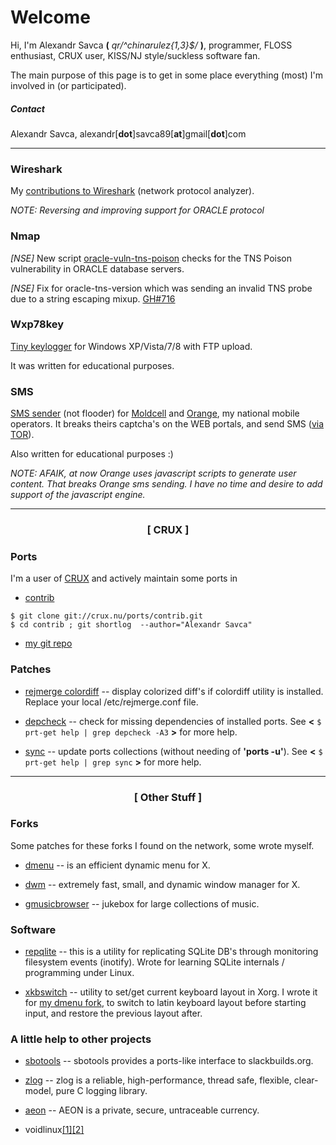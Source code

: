 # Welcome

Hi, I'm Alexandr Savca **(** *qr/^chinarulez{1,3}$/* **)**, programmer, FLOSS enthusiast, CRUX user, KISS/NJ style/suckless software fan.

The main purpose of this page is to get in some place everything (most) I'm involved in (or participated).

##### Contact

Alexandr Savca,  alexandr[**dot**]savca89[**at**]gmail[**dot**]com


___


### Wireshark

My [contributions to Wireshark](https://github.com/wireshark/wireshark/commits?author=chinarulezzz) (network protocol analyzer).

*NOTE: Reversing and improving support for ORACLE protocol*

### Nmap

*[NSE]* New script [oracle-vuln-tns-poison](https://github.com/chinarulezzz/nmap/commit/a4ca35482aca2011b92a5b3264a3a60cefd895a6) checks for the TNS Poison vulnerability in ORACLE database servers.

*[NSE]* Fix for oracle-tns-version which was sending an invalid TNS probe due to a string escaping mixup. [GH#716](https://github.com/nmap/nmap/commit/b30c304a2dc440f17c9a3a25061fae5730492ada)

### Wxp78key

[Tiny keylogger](https://github.com/chinarulezzz/wxp78key) for Windows XP/Vista/7/8 with FTP upload.

It was written for educational purposes.

### SMS

[SMS sender](https://github.com/chinarulezzz/sms) (not flooder) for [Moldcell](http://www.moldcell.md/) and [Orange](https://www.orange.md/), my national mobile operators.  It breaks theirs captcha's on the WEB portals, and send SMS ([via TOR](https://www.torproject.org/)).

Also written for educational purposes :)

*NOTE: AFAIK, at now Orange uses javascript scripts to generate user content. That breaks Orange sms sending.  I have no time and desire to add support of the javascript engine.*


___


### <center> [ CRUX ] </center>

### Ports

I'm a user of [CRUX](https://crux.nu) and actively maintain some ports in

* [contrib](https://crux.nu/gitweb/?p=ports/contrib.git;a=summary)
```ShellSession
$ git clone git://crux.nu/ports/contrib.git
$ cd contrib ; git shortlog  --author="Alexandr Savca"
```

* [my git repo](https://github.com/chinarulezzz/chruxzzz)

### Patches

* [rejmerge colordiff](https://raw.githubusercontent.com/chinarulezzz/scriptzzz/master/rejmerge.conf) -- display colorized diff's if colordiff utility is installed. Replace your local /etc/rejmerge.conf file.

* [depcheck](https://github.com/chinarulezzz/prt-get/commit/992e78c17d3829b5b46e498e273799d62c0af954) -- check for missing dependencies of installed ports. See **<** ``` $ prt-get help | grep depcheck -A3 ``` **>** for more help.

* [sync](https://github.com/chinarulezzz/prt-get/commit/132fbc85c00542469adecd2152de025ed34d8b3b) -- update ports collections (without needing of **'ports -u'**). See **<** ``` $ prt-get help | grep sync ``` **>** for more help.


___


### <center> [ Other Stuff ] </center>

### Forks

Some patches for these forks I found on the network, some wrote myself.

* [dmenu](https://github.com/chinarulezzz/dmenu-4.5) -- is an efficient dynamic menu for X.

* [dwm](https://github.com/chinarulezzz/dwm-6.0) -- extremely fast, small, and dynamic window manager for X.

* [gmusicbrowser](https://github.com/chinarulezzz/gmusicbrowser-crz) -- jukebox for large collections of music.

### Software

* [repqlite](https://github.com/chinarulezzz/repqlite) -- this is a utility for replicating SQLite DB's through monitoring filesystem events (inotify).  Wrote for learning SQLite internals / programming under Linux.

* [xkbswitch](https://github.com/chinarulezzz/xkbswitch) -- utility to set/get current keyboard layout in Xorg.  I wrote it for [my dmenu fork](https://github.com/chinarulezzz/dmenu-4.5), to switch to latin keyboard layout before starting input, and restore the previous layout after.

### A little help to other projects

* [sbotools](https://github.com/pink-mist/sbotools/pulls?utf8=%E2%9C%93&q=author%3Achinarulezzz) -- sbotools provides a ports-like interface to slackbuilds.org.

* [zlog](https://github.com/HardySimpson/zlog/pull/106/commits) -- zlog is a reliable, high-performance, thread safe, flexible, clear-model, pure C logging library.

* [aeon](https://github.com/aeonix/aeon/pull/109/commits/612ed013f0b774e2e4cd8694db1ec7c06154734f) -- AEON is a private, secure, untraceable currency.

* voidlinux[[1]](https://github.com/voidlinux/void-runit/pull/47)[[2]](https://github.com/voidlinux/void-packages/commits?author=chinarulezzz)

